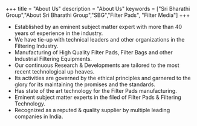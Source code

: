 +++
title = "About Us"
description = "About Us"
keywords = ["Sri Bharathi Group","About Sri Bharathi Group","SBG","Filter Pads", "Filter Media"]
+++

* Established by an eminent subject matter expert with more than 40 years of experience in the industry.
* We have tie-up with technical leaders and other organizations in the Filtering Industry.
* Manufacturing of High Quality Filter Pads, Filter Bags and other Industrial Filtering Equipments.
* Our continuous Research & Developments are tailored to the most recent technological up heaves.
* Its activities are governed by the ethical principles and garnered to the glory for its maintaining the promises and the standards.
* Has state of the art technology for the Filter Pads manufacturing.
* Eminent subject matter experts in the filed of Filter Pads & Filtering Technology.
* Recognized as a reputed & quality supplier by multiple leading companies in India.

